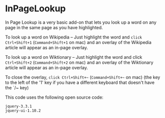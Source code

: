 # InPageLookup
In Page Lookup is a very basic add-on that lets you look up a word on any page in the same page as you have highlighted.  

To look up a word on Wikipedia – Just highlight the word and `click Ctrl+Shift+1` (`Command+Shift+1` on mac) and an overlay of the Wikipedia article will appear as an in-page overlay.

To look up a word on Wiktionary – Just highlight the word and click `Ctrl+Shift+2` (`Command+Shift+2` on mac) and an overlay of the Wiktionary article will appear as an in-page overlay.

To close the overlay, `click Ctrl+Shift+~` (`Command+Shift+~` on mac) (the key to the left of the '1' key if you have a different keyboard that doesn't have the \`/~ key)

This code uses the following open source code:

    jquery-3.3.1
    jquery-ui-1.10.2
